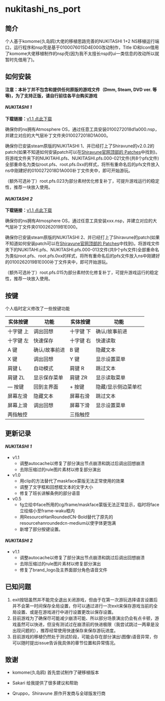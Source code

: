 # nukitashi_ns_port
## 简介

个人基于komome(久岛鸥)大佬的移植思路完善的NUKITASHI 1+2 NS移植运行端口，运行程序和nsp壳是基于0100076015D4E000改动制作，Title ID和Icon借用了komome大佬移植制作的nsp壳(因为我不太擅长nsp的ui一类信息的改动所以就暂时先借用了)。

## 如何安装

**注意：本补丁并不包含和提供任何原版的游戏文件（Dmm, Steam, DVD ver. 等等)，为了支持正版，请自行前往各平台购买游戏**

#### ***NUKITASHI 1***

**下载链接：**[v1.1 点此下载](https://cloud.189.cn/web/share?code=q2Y7ZjmQJrQv（访问码：jgk2）)

确保你的ns拥有Atmosphere OS，通过任意工具安装0100272018d1a000.nsp，并建立对应的大气层补丁文件夹0100272018D1A000。

确保你已安装steam原版的NUKITASHI 1、并已经打上了Shiravune的v2.0.2的patch(如果不知道如何安装patch可以在[Shiravune官网顶部的 Patches](https://shiravune.com/)中找到)。将游戏文件夹下的NUKITAHI.pfs、NUKITASHI.pfs.000-021文件(共8个pfs文件)全部重命名为类似root.pfs、root.pfs.0xx的样式，将所有重命名后的pfs文件放入ns中刚建好的0100272018D1A000补丁文件夹中，即可开始游玩。

（额外可选补丁）root.pfs.023为部分素材优化修复补丁，可提升游戏运行的稳定性，推荐一块放入使用。

#### ***NUKITASHI 2***

**下载链接：**[v1.1 点此下载](https://cloud.189.cn/web/share?code=q2Y7ZjmQJrQv（访问码：jgk2）)

确保你的ns拥有Atmosphere OS，通过任意工具安装xxx.nsp，并建立对应的大气层补丁文件夹0100262019B1E000。

确保你已安装steam原版的NUKITASHI 2、并已经打上了Shiravune的patch(如果不知道如何安装patch可以在[Shiravune官网顶部的 Patches](https://shiravune.com/)中找到)。将游戏文件夹下的NUKITAHI.pfs、NUKITASHI.pfs.000-013文件(共9个pfs文件)全部重命名为类似root.pfs、root.pfs.0xx的样式，将所有重命名后的pfs文件放入ns中刚建好的0100262019B1E000补丁文件夹中，即可开始游玩。

（额外可选补丁）root.pfs.015为部分素材优化修复补丁，可提升游戏运行的稳定性，推荐一块放入使用。

## 按键

个人临时定义修改了一些按键功能

| 实体按键 | 功能 | 实体按键 | 功能 |
|---|---|---|---|
| 十字键 上 | 调出回想 | 十字键 下 | 确认/故事前进 |
| 十字键 左 | 快速保存 | 十字键 右 | 快速读取 |
| A 键 | 确认/故事前进 | B 键 | 隐藏文本 |
| X 键 | 调出回想 | Y 键 | 显示设置菜单 |
| 肩键 L | 自动模式 | 肩键 R | 跳过文本 |
| 肩键 ZL | 显示保存菜单 | 肩键 ZR | 显示读取菜单 |
| — 按键 | 回到主界面 | + 按键 | 隐藏/显示侧边菜单栏 |
| 屏幕左滑 | 隐藏文本 | 屏幕右滑 | 跳过文本 |
| 屏幕上滑 | 调出回想 | 屏幕下滑 | 显示设置菜单 |
| 两指触控 |  | 三指触控 |  |

## 更新记录

#### ***NUKITASHI 1***

- v1.1
  - 调整autocache以修复了部分演出节点崩溃和跳过后调出回想崩溃
  - 去除压缩过的rule图片素材以修复部分演出
- v1.0
	- 用clip的方法替代了maskface蒙版无法正常使用的效果
	- 调整了文字框和回想框文本的文字大小
	- 修复了班长讲解条例的部分语音
- v0.5
	- fg立绘中face所用的cg/frame/maskface蒙版无法正常显示，临时将face立绘缩小至frame-waku框内
	- 用ResourceHanRoundedCN-Bold替代了原先的resourcehanroundedcn-medium以使字体更饱满
	- 新增了部分按键设置。

#### ***NUKITASHI 2***

- v1.1
  - 调整autocache以修复了部分演出节点崩溃和跳过后调出回想崩溃
  - 去除压缩过的rule图片素材以修复部分演出
  - 修复了brand_logo及主界面部分角色语音文件

## 已知问题

1. exit按钮虽然并不能完全退出关闭游戏，但由于在第一次游玩选择语言设置后并不会第一时间保存全局设置，你可以通过进行一次exit来保存游戏当前的全局设置、或是在游戏进行中进行设置更改以保存设置。
2. 目前游戏为了确保尽可能减少崩溃可能、所以部分场景演出仍会有点卡顿，游戏虽然可以快进，但没有测试过在崩溃前的快进极限（我尝试跳过一两章是没出现问题的），推荐经常使用快速保存来保存游玩进度。
3. 目前游戏的移植仍然处于测试阶段，可能会存在部分演出\图像\语音异常，你可以随时提出issue告诉我具体的章节位置和异常情况。

## 致谢

- komome(久岛鸥) 首先尝试制作了硬移植版本

- Sakari 给我提供了很多建议和帮助

- Qruppo，Shiravune 原作开发商与全球版发行商